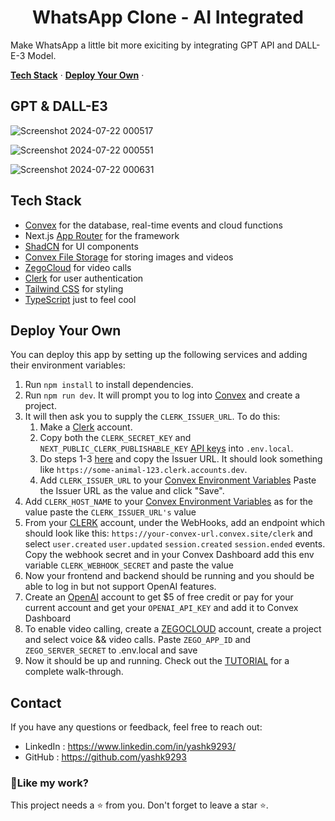 <h1 align="center">WhatsApp Clone - AI Integrated</h1>

<p>
 Make WhatsApp a little bit more exiciting by integrating GPT API and DALL-E-3 Model.
</p>

<p>
  <a href="#tech-stack"><strong>Tech Stack</strong></a> ·
  <a href="#deploy-your-own"><strong>Deploy Your Own</strong></a> ·
</p>


## GPT & DALL-E3
![Screenshot 2024-07-22 000517](https://github.com/user-attachments/assets/0060f934-f4b5-4446-8101-0c52833cf500)

![Screenshot 2024-07-22 000551](https://github.com/user-attachments/assets/97533b69-3ec5-4760-bb05-fc779ee6eb30)

![Screenshot 2024-07-22 000631](https://github.com/user-attachments/assets/a7888d3c-be01-456f-a0fd-aa0ad6781db9)



## Tech Stack

-   [Convex](https://convex.dev/) for the database, real-time events and cloud functions
-   Next.js [App Router](https://nextjs.org/docs/app) for the framework
-   [ShadCN](https://ui.shadcn.com/) for UI components
-   [Convex File Storage](https://docs.convex.dev/file-storage) for storing images and videos
-   [ZegoCloud](https://www.zegocloud.com) for video calls
-   [Clerk](https://clerk.dev/) for user authentication
-   [Tailwind CSS](https://tailwindcss.com/) for styling
-   [TypeScript](https://www.typescriptlang.org/) just to feel cool

## Deploy Your Own

You can deploy this app by setting up the following services and adding their environment variables:

1. Run `npm install` to install dependencies.
2. Run `npm run dev`. It will prompt you to log into [Convex](https://convex.dev) and create a project.
3. It will then ask you to supply the `CLERK_ISSUER_URL`. To do this:
    1. Make a [Clerk](https://clerk.dev) account.
    2. Copy both the `CLERK_SECRET_KEY` and `NEXT_PUBLIC_CLERK_PUBLISHABLE_KEY` [API keys](https://dashboard.clerk.com/last-active?path=api-keys) into `.env.local`.
    3. Do steps 1-3 [here](https://docs.convex.dev/auth/clerk) and copy the Issuer URL.
       It should look something like `https://some-animal-123.clerk.accounts.dev`.
    4. Add `CLERK_ISSUER_URL` to your [Convex Environment Variables](https://dashboard.convex.dev/deployment/settings/environment-variables?var=CLERK_ISSUER_URL)
       Paste the Issuer URL as the value and click "Save".
4. Add `CLERK_HOST_NAME` to your [Convex Environment Variables](https://dashboard.convex.dev/deployment/settings/environment-variables?var=CLERK_ISSUER_URL) as for the value paste the `CLERK_ISSUER_URL's` value
5. From your [CLERK](https://clerk.dev) account, under the WebHooks, add an endpoint which should look like this: `https://your-convex-url.convex.site/clerk` and select `user.created` `user.updated` `session.created` `session.ended` events. Copy the webhook secret and in your Convex Dashboard add this env variable `CLERK_WEBHOOK_SECRET` and paste the value
6. Now your frontend and backend should be running and you should be able to log in but not support OpenAI features.
7. Create an [OpenAI](https://platform.openai.com/) account to get $5 of free credit or pay for your current account and get your `OPENAI_API_KEY` and add it to Convex Dashboard
8. To enable video calling, create a [ZEGOCLOUD](https://www.zegocloud.com) account, create a project and select voice && video calls. Paste `ZEGO_APP_ID` and `ZEGO_SERVER_SECRET` to .env.local and save
9. Now it should be up and running. Check out the [TUTORIAL](https://youtu.be/sQ1zvdS8eU8) for a complete walk-through.




## Contact
If you have any questions or feedback, feel free to reach out:
- LinkedIn : https://www.linkedin.com/in/yashk9293/
- GitHub : https://github.com/yashk9293

<h3>💖Like my work?</h3>
This project needs a ⭐️ from you. Don't forget to leave a star ⭐️.
